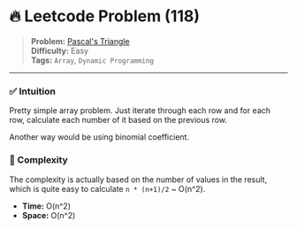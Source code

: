 # 🔥 Leetcode Problem (118)

> **Problem:** [Pascal's Triangle](https://leetcode.com/problems/pascals-triangle/)<br />
> **Difficulty:** Easy<br/>
> **Tags:** `Array`, `Dynamic Programming`

---

### ✅ Intuition

Pretty simple array problem. Just iterate through each row and for each row, calculate each number of it based on the previous row.

Another way would be using binomial coefficient.

### 🧪 Complexity

The complexity is actually based on the number of values in the result, which is quite easy to calculate `n * (n+1)/2` ~ O(n^2).

- **Time:** O(n^2)
- **Space:** O(n^2)